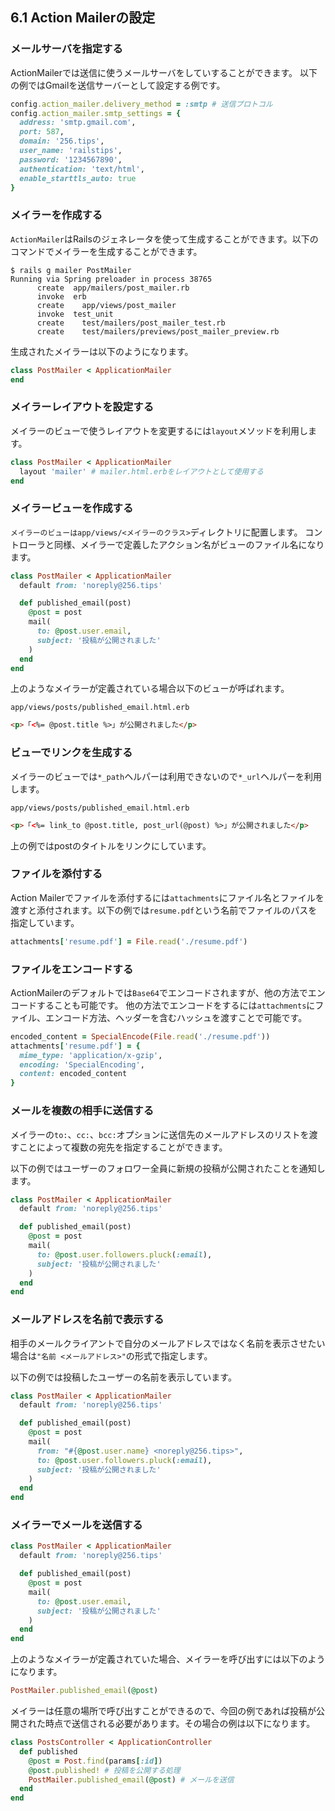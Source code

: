 ## 6.1 Action Mailerの設定

### メールサーバを指定する

ActionMailerでは送信に使うメールサーバをしていすることができます。
以下の例ではGmailを送信サーバーとして設定する例です。

```ruby
config.action_mailer.delivery_method = :smtp # 送信プロトコル
config.action_mailer.smtp_settings = {
  address: 'smtp.gmail.com',
  port: 587,
  domain: '256.tips',
  user_name: 'railstips',
  password: '1234567890',
  authentication: 'text/html',
  enable_starttls_auto: true
}
```

### メイラーを作成する

`ActionMailer`はRailsのジェネレータを使って生成することができます。以下のコマンドでメイラーを生成することができます。

```shell
$ rails g mailer PostMailer
Running via Spring preloader in process 38765
      create  app/mailers/post_mailer.rb
      invoke  erb
      create    app/views/post_mailer
      invoke  test_unit
      create    test/mailers/post_mailer_test.rb
      create    test/mailers/previews/post_mailer_preview.rb
```

生成されたメイラーは以下のようになります。

```ruby
class PostMailer < ApplicationMailer
end
```

### メイラーレイアウトを設定する

メイラーのビューで使うレイアウトを変更するには`layout`メソッドを利用します。

```ruby
class PostMailer < ApplicationMailer
  layout 'mailer' # mailer.html.erbをレイアウトとして使用する
end
```

### メイラービューを作成する

`メイラーのビューはapp/views/<メイラーのクラス>`ディレクトリに配置します。
コントローラと同様、メイラーで定義したアクション名がビューのファイル名になります。


```ruby
class PostMailer < ApplicationMailer
  default from: 'noreply@256.tips'

  def published_email(post)
    @post = post
    mail(
      to: @post.user.email,
      subject: '投稿が公開されました'
    )
  end
end
```

上のようなメイラーが定義されている場合以下のビューが呼ばれます。

`app/views/posts/published_email.html.erb`
```html
<p>「<%= @post.title %>」が公開されました</p>
```

### ビューでリンクを生成する

メイラーのビューでは`*_path`ヘルパーは利用できないので`*_url`ヘルパーを利用します。

`app/views/posts/published_email.html.erb`
```html
<p>「<%= link_to @post.title, post_url(@post) %>」が公開されました</p>
```

上の例ではpostのタイトルをリンクにしています。

### ファイルを添付する

Action Mailerでファイルを添付するには`attachments`にファイル名とファイルを渡すと添付されます。以下の例では`resume.pdf`という名前でファイルのパスを指定しています。

```ruby
attachments['resume.pdf'] = File.read('./resume.pdf')
```

### ファイルをエンコードする

ActionMailerのデフォルトでは`Base64`でエンコードされますが、他の方法でエンコードすることも可能です。
他の方法でエンコードをするには`attachments`にファイル、エンコード方法、ヘッダーを含むハッシュを渡すことで可能です。

```ruby
encoded_content = SpecialEncode(File.read('./resume.pdf'))
attachments['resume.pdf'] = {
  mime_type: 'application/x-gzip',
  encoding: 'SpecialEncoding',
  content: encoded_content
}
```

### メールを複数の相手に送信する

メイラーの`to:`、`cc:`、`bcc:`オプションに送信先のメールアドレスのリストを渡すことによって複数の宛先を指定することができます。

以下の例ではユーザーのフォロワー全員に新規の投稿が公開されたことを通知します。

```ruby
class PostMailer < ApplicationMailer
  default from: 'noreply@256.tips'

  def published_email(post)
    @post = post
    mail(
      to: @post.user.followers.pluck(:email),
      subject: '投稿が公開されました'
    )
  end
end
```

### メールアドレスを名前で表示する

相手のメールクライアントで自分のメールアドレスではなく名前を表示させたい場合は`"名前 <メールアドレス>"`の形式で指定します。

以下の例では投稿したユーザーの名前を表示しています。

```ruby
class PostMailer < ApplicationMailer
  default from: 'noreply@256.tips'

  def published_email(post)
    @post = post
    mail(
      from: "#{@post.user.name} <noreply@256.tips>",
      to: @post.user.followers.pluck(:email),
      subject: '投稿が公開されました'
    )
  end
end
```

### メイラーでメールを送信する

```ruby
class PostMailer < ApplicationMailer
  default from: 'noreply@256.tips'

  def published_email(post)
    @post = post
    mail(
      to: @post.user.email,
      subject: '投稿が公開されました'
    )
  end
end
```

上のようなメイラーが定義されていた場合、メイラーを呼び出すには以下のようになります。

```ruby
PostMailer.published_email(@post)
```

メイラーは任意の場所で呼び出すことができるので、今回の例であれば投稿が公開された時点で送信される必要があります。その場合の例は以下になります。

```ruby
class PostsController < ApplicationController
  def published
    @post = Post.find(params[:id])
    @post.published! # 投稿を公開する処理
    PostMailer.published_email(@post) # メールを送信
  end
end
```
